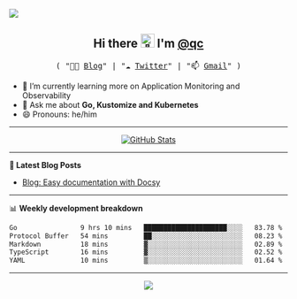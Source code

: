 ![](https://github.com/qclaogui/qclaogui/assets/17244565/24f4a82f-476e-4f7b-a19d-26d7b672c646)

<h2 align="center"> Hi there <img src="https://github.com/qclaogui/qclaogui/assets/17244565/e26bbd40-de63-4001-9f93-918ea366bb3b" width="25px" alt="👋"> I'm <a href="https://github.com/qclaogui">@qc</a></h2>
<p align="center">
  <samp>( "👨‍💻 <a href="https://qclaogui.github.io/blog/">Blog</a>" | "☁️ <a href="https://twitter.com/qclaogui">Twitter</a>" | "📫 <a href="mailto:qclaogui@gmail.com">Gmail</a>" )</samp>
</p>

- 🌱 I’m currently learning more on Application Monitoring and Observability
- 💬 Ask me about **Go, Kustomize and Kubernetes**
- 😄 Pronouns: he/him

-------

<p align="center">
  <a href="https://github.com/qclaogui">
    <img alt="GitHub Stats" src="https://github-readme-stats.vercel.app/api?username=qclaogui&custom_title=GitHub%20Stats&show_icons=true&rank_icon=github&theme=transparent&count_private=true&include_all_commits=true&hide_border=true" />
  </a>
</p>

-------

**📝 Latest Blog Posts**

<!-- BLOG-POST-LIST:START -->
- [Blog: Easy documentation with Docsy](https://qclaogui.github.io/blog/news/first-post/)
<!-- BLOG-POST-LIST:END -->

-------

📊 **Weekly development breakdown**

<!--START_SECTION:waka-->

```txt
Go                9 hrs 10 mins   █████████████████████░░░░   83.78 %
Protocol Buffer   54 mins         ██░░░░░░░░░░░░░░░░░░░░░░░   08.23 %
Markdown          18 mins         ▓░░░░░░░░░░░░░░░░░░░░░░░░   02.89 %
TypeScript        16 mins         ▓░░░░░░░░░░░░░░░░░░░░░░░░   02.52 %
YAML              10 mins         ▒░░░░░░░░░░░░░░░░░░░░░░░░   01.64 %
```

<!--END_SECTION:waka-->

-------

<p align="center">
  <a href="https://github.com/qclaogui/qclaogui">
    <img src="https://komarev.com/ghpvc/?username=qclaogui&label=Profile+views" />
  </a>
</p>

<!--
**qclaogui/qclaogui** is a ✨ _special_ ✨ repository because its `README.md` (this file) appears on your GitHub profile.

Here are some ideas to get you started:

- 🔭 I’m currently working on ...
- 🌱 I’m currently learning ...
- 👯 I’m looking to collaborate on ...
- 🤔 I’m looking for help with ...
- 💬 Ask me about ...
- 📫 How to reach me: ...
- 😄 Pronouns: ...
- ⚡ Fun fact: ...
-->
